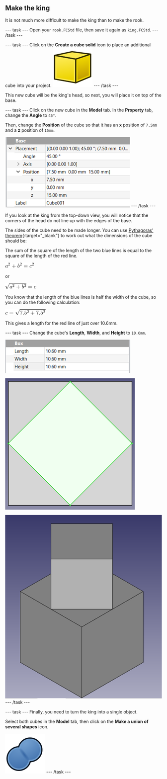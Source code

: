 ## Make the king

It is not much more difficult to make the king than to make the rook.

--- task ---
Open your `rook.FCStd` file, then save it again as `king.FCStd`.
--- /task ---

--- task ---
Click on the **Create a cube solid** icon to place an additional cube into your project.
![Part_Box.png](images/Part_Box.png) 
--- /task ---

This new cube will be the king's head, so next, you will place it on top of the base.

--- task ---
Click on the new cube in the **Model** tab. In the **Property** tab, change the **Angle** to `45°`.

Then, change the **Position** of the cube so that it has an **x** position of `7.5mm` and a **z** position of `15mm`.

![kings_head_position](images/king_head_position.png)
--- /task ---

If you look at the king from the top-down view, you will notice that the corners of the head do not line up with the edges of the base.

The sides of the cube need to be made longer. You can use [Pythagoras' theorem](https://en.wikipedia.org/wiki/Pythagorean_theorem){:target="_blank"} to work out what the dimensions of the cube should be:

The sum of the square of the length of the two blue lines is equal to the square of the length of the red line.

![pythag_1](images/pythag_1.gif)

or

![pythag_2](images/pythag_2.gif)

You know that the length of the blue lines is half the width of the cube, so you can do the following calculation:

![pythag_3](images/pythag_3.gif)

This gives a length for the red line of just over 10.6mm.

--- task ---
Change the cube's **Length**, **Width**, and **Height** to `10.6mm`.

![king_head_size.png](images/king_head_size.png)

![kings_head_resize.png](images/kings_head_resize.png)

![king_complete.png](images/king_complete.png)
--- /task ---

--- task ---
Finally, you need to turn the king into a single object.

Select both cubes in the **Model** tab, then click on the **Make a union of several shapes** icon.

![Part_Fuse](images/Part_Fuse.png)
--- /task ---

